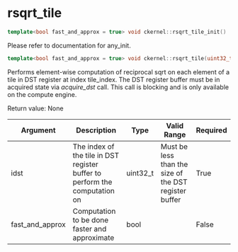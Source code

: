# rsqrt_tile

```cpp
template<bool fast_and_approx = true> void ckernel::rsqrt_tile_init()
```

Please refer to documentation for any_init. 

```cpp
template<bool fast_and_approx = true> void ckernel::rsqrt_tile(uint32_t idst)
```

Performs element-wise computation of reciprocal sqrt on each element of a tile in DST register at index tile_index. The DST register buffer must be in acquired state via *acquire_dst* call. This call is blocking and is only available on the compute engine.

Return value: None

| Argument        | Description                                                                | Type      | Valid Range                                           | Required       |
|-----------------|----------------------------------------------------------------------------|-----------|-------------------------------------------------------|----------------|
| idst            | The index of the tile in DST register buffer to perform the computation on | uint32_t  | Must be less than the size of the DST register buffer | True           |
| fast_and_approx | Computation to be done faster and approximate                              | bool      |                                                       | False          |
